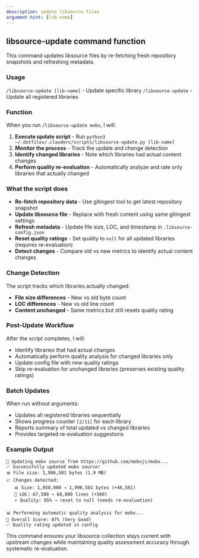 ```yaml
---
description: update libsource files
argument-hint: [lib-name]
---
```


## libsource-update command function

This command updates libsource files by re-fetching fresh repository snapshots and refreshing metadata.

### Usage

`/libsource-update [lib-name]`  - Update specific library
`/libsource-update`             - Update all registered libraries

### Function

When you run `/libsource-update mobx`, I will:

1. **Execute update script** - Run `python3 ~/.dotfiles/.clauderc/scripts/libsource-update.py [lib-name]`
2. **Monitor the process** - Track the update and change detection
3. **Identify changed libraries** - Note which libraries had actual content changes
4. **Perform quality re-evaluation** - Automatically analyze and rate only libraries that actually changed

### What the script does

- **Re-fetch repository data** - Use gitingest tool to get latest repository snapshot
- **Update libsource file** - Replace with fresh content using same gitingest settings
- **Refresh metadata** - Update file size, LOC, and timestamp in `.libsource-config.json`
- **Reset quality ratings** - Set quality to `null` for all updated libraries (requires re-evaluation)
- **Detect changes** - Compare old vs new metrics to identify actual content changes

### Change Detection

The script tracks which libraries actually changed:
- **File size differences** - New vs old byte count
- **LOC differences** - New vs old line count
- **Content unchanged** - Same metrics but still resets quality rating

### Post-Update Workflow

After the script completes, I will:
- Identify libraries that had actual changes
- Automatically perform quality analysis for changed libraries only
- Update config file with new quality ratings
- Skip re-evaluation for unchanged libraries (preserves existing quality ratings)

### Batch Updates

When run without arguments:
- Updates all registered libraries sequentially
- Shows progress counter `[2/11]` for each library
- Reports summary of total updated vs changed libraries
- Provides targeted re-evaluation suggestions

### Example Output

```
🔄 Updating mobx source from https://github.com/mobxjs/mobx...
✅ Successfully updated mobx source!
📊 File size: 1,996,581 bytes (1.9 MB)
📈 Changes detected:
   📊 Size: 1,950,000 → 1,996,581 bytes (+46,581)
   📏 LOC: 67,500 → 68,000 lines (+500)
   ⭐ Quality: 85% → reset to null (needs re-evaluation)

📊 Performing automatic quality analysis for mobx...
🎯 Overall Score: 87% (Very Good)
✅ Quality rating updated in config
```

This command ensures your libsource collection stays current with upstream changes while maintaining
quality assessment accuracy through systematic re-evaluation.
